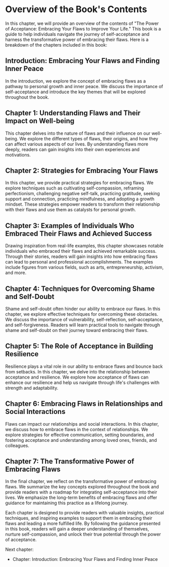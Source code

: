 Overview of the Book's Contents
========================================

In this chapter, we will provide an overview of the contents of "The Power of Acceptance: Embracing Your Flaws to Improve Your Life." This book is a guide to help individuals navigate the journey of self-acceptance and harness the transformative power of embracing their flaws. Here is a breakdown of the chapters included in this book:

**Introduction: Embracing Your Flaws and Finding Inner Peace**
--------------------------------------------------------------

In the introduction, we explore the concept of embracing flaws as a pathway to personal growth and inner peace. We discuss the importance of self-acceptance and introduce the key themes that will be explored throughout the book.

**Chapter 1: Understanding Flaws and Their Impact on Well-being**
-----------------------------------------------------------------

This chapter delves into the nature of flaws and their influence on our well-being. We explore the different types of flaws, their origins, and how they can affect various aspects of our lives. By understanding flaws more deeply, readers can gain insights into their own experiences and motivations.

**Chapter 2: Strategies for Embracing Your Flaws**
--------------------------------------------------

In this chapter, we provide practical strategies for embracing flaws. We explore techniques such as cultivating self-compassion, reframing perfectionism, challenging negative self-talk, practicing gratitude, seeking support and connection, practicing mindfulness, and adopting a growth mindset. These strategies empower readers to transform their relationship with their flaws and use them as catalysts for personal growth.

**Chapter 3: Examples of Individuals Who Embraced Their Flaws and Achieved Success**
------------------------------------------------------------------------------------

Drawing inspiration from real-life examples, this chapter showcases notable individuals who embraced their flaws and achieved remarkable success. Through their stories, readers will gain insights into how embracing flaws can lead to personal and professional accomplishments. The examples include figures from various fields, such as arts, entrepreneurship, activism, and more.

**Chapter 4: Techniques for Overcoming Shame and Self-Doubt**
-------------------------------------------------------------

Shame and self-doubt often hinder our ability to embrace our flaws. In this chapter, we explore effective techniques for overcoming these obstacles. We discuss the importance of vulnerability, self-reflection, self-acceptance, and self-forgiveness. Readers will learn practical tools to navigate through shame and self-doubt on their journey toward embracing their flaws.

**Chapter 5: The Role of Acceptance in Building Resilience**
------------------------------------------------------------

Resilience plays a vital role in our ability to embrace flaws and bounce back from setbacks. In this chapter, we delve into the relationship between acceptance and resilience. We explore how acceptance of flaws can enhance our resilience and help us navigate through life's challenges with strength and adaptability.

**Chapter 6: Embracing Flaws in Relationships and Social Interactions**
-----------------------------------------------------------------------

Flaws can impact our relationships and social interactions. In this chapter, we discuss how to embrace flaws in the context of relationships. We explore strategies for effective communication, setting boundaries, and fostering acceptance and understanding among loved ones, friends, and colleagues.

**Chapter 7: The Transformative Power of Embracing Flaws**
----------------------------------------------------------

In the final chapter, we reflect on the transformative power of embracing flaws. We summarize the key concepts explored throughout the book and provide readers with a roadmap for integrating self-acceptance into their lives. We emphasize the long-term benefits of embracing flaws and offer guidance for maintaining this practice as a lifelong journey.

Each chapter is designed to provide readers with valuable insights, practical techniques, and inspiring examples to support them in embracing their flaws and leading a more fulfilled life. By following the guidance presented in this book, readers will gain a deeper understanding of themselves, nurture self-compassion, and unlock their true potential through the power of acceptance.

Next chapter:

* Chapter: Introduction: Embracing Your Flaws and Finding Inner Peace
